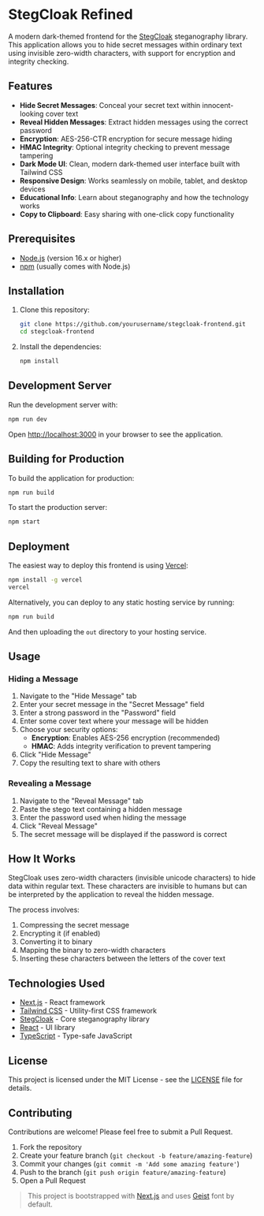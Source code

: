 # StegCloak Refined 

A modern dark-themed frontend for the [StegCloak](https://github.com/dummypimp/stegcloak) steganography library. This application allows you to hide secret messages within ordinary text using invisible zero-width characters, with support for encryption and integrity checking.


## Features

- **Hide Secret Messages**: Conceal your secret text within innocent-looking cover text
- **Reveal Hidden Messages**: Extract hidden messages using the correct password
- **Encryption**: AES-256-CTR encryption for secure message hiding
- **HMAC Integrity**: Optional integrity checking to prevent message tampering
- **Dark Mode UI**: Clean, modern dark-themed user interface built with Tailwind CSS
- **Responsive Design**: Works seamlessly on mobile, tablet, and desktop devices
- **Educational Info**: Learn about steganography and how the technology works
- **Copy to Clipboard**: Easy sharing with one-click copy functionality

## Prerequisites

- [Node.js](https://nodejs.org/) (version 16.x or higher)
- [npm](https://www.npmjs.com/) (usually comes with Node.js)

## Installation

1. Clone this repository:
   ```bash
   git clone https://github.com/yourusername/stegcloak-frontend.git
   cd stegcloak-frontend
   ```

2. Install the dependencies:
   ```bash
   npm install
   ```

## Development Server

Run the development server with:

```bash
npm run dev
```

Open [http://localhost:3000](http://localhost:3000) in your browser to see the application.

## Building for Production

To build the application for production:

```bash
npm run build
```

To start the production server:

```bash
npm start
```

## Deployment

The easiest way to deploy this frontend is using [Vercel](https://vercel.com/):

```bash
npm install -g vercel
vercel
```

Alternatively, you can deploy to any static hosting service by running:

```bash
npm run build
```

And then uploading the `out` directory to your hosting service.

## Usage

### Hiding a Message

1. Navigate to the "Hide Message" tab
2. Enter your secret message in the "Secret Message" field
3. Enter a strong password in the "Password" field
4. Enter some cover text where your message will be hidden
5. Choose your security options:
   - **Encryption**: Enables AES-256 encryption (recommended)
   - **HMAC**: Adds integrity verification to prevent tampering
6. Click "Hide Message"
7. Copy the resulting text to share with others

### Revealing a Message

1. Navigate to the "Reveal Message" tab
2. Paste the stego text containing a hidden message
3. Enter the password used when hiding the message
4. Click "Reveal Message"
5. The secret message will be displayed if the password is correct

## How It Works

StegCloak uses zero-width characters (invisible unicode characters) to hide data within regular text. These characters are invisible to humans but can be interpreted by the application to reveal the hidden message.

The process involves:
1. Compressing the secret message
2. Encrypting it (if enabled)
3. Converting it to binary
4. Mapping the binary to zero-width characters
5. Inserting these characters between the letters of the cover text

## Technologies Used

- [Next.js](https://nextjs.org/) - React framework
- [Tailwind CSS](https://tailwindcss.com/) - Utility-first CSS framework
- [StegCloak](https://github.com/KuroLabs/stegcloak) - Core steganography library
- [React](https://reactjs.org/) - UI library
- [TypeScript](https://www.typescriptlang.org/) - Type-safe JavaScript

## License

This project is licensed under the MIT License - see the [LICENSE](LICENSE) file for details.

## Contributing

Contributions are welcome! Please feel free to submit a Pull Request.

1. Fork the repository
2. Create your feature branch (`git checkout -b feature/amazing-feature`)
3. Commit your changes (`git commit -m 'Add some amazing feature'`)
4. Push to the branch (`git push origin feature/amazing-feature`)
5. Open a Pull Request

> This project is bootstrapped with [Next.js](https://nextjs.org) and uses [Geist](https://vercel.com/font) font by default.
